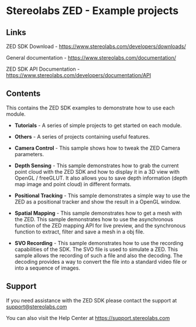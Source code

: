 # Stereolabs ZED - Example projects

Links
---------------
ZED SDK Download - https://www.stereolabs.com/developers/downloads/

General documentation - https://www.stereolabs.com/documentation/

ZED SDK API Documentation - https://www.stereolabs.com/developers/documentation/API

Contents
--------
This contains the ZED SDK examples to demonstrate how to use each module.

* **Tutorials** - A series of simple projects to get started on each module.

* **Others** - A series of projects containing useful features.

* **Camera Control** - This sample shows how to tweak the ZED Camera parameters.

* **Depth Sensing** - This sample demonstrates how to grab the current point cloud with the ZED SDK and how to display it in a 3D view with OpenGL / freeGLUT. It also allows you to save depth information (depth map image and point cloud) in different formats.

* **Positional Tracking** - This sample demonstrates a simple way to use the ZED as a positional tracker and show the result in a OpenGL window.

* **Spatial Mapping** - This sample demonstrates how to get a mesh with the ZED. This sample demonstrates how to use the asynchronous function of the ZED mapping API for live preview, and the synchronous function to extract, filter and save a mesh in a obj file.

* **SVO Recording** - This sample demonstrates how to use the recording capabilities of the SDK. The SVO file is used to simulate a ZED. This sample allows the recording of such a file and also the decoding. The decoding provides a way to convert the file into a standard video file or into a sequence of images.


Support
-------
If you need assistance with the ZED SDK please contact the support at support@stereolabs.com

You can also visit the Help Center at https://support.stereolabs.com
